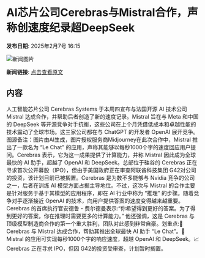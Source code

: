 # AI芯片公司Cerebras与Mistral合作，声称创速度纪录超DeepSeek

**发布日期**: 2025年2月7号 16:15

![新闻图片](https://pic.chinaz.com/picmap/202306131355473164_2.jpg)

**新闻链接**: [点击查看原文](https://www.aibase.com/zh/news/15149)

## 内容

人工智能芯片公司 Cerebras Systems 于本周四宣布与法国开源 AI 技术公司 Mistral 达成合作，并帮助后者创造了新的速度记录。Mistral 旨在与 Meta 和中国的 DeepSeek 等开源竞争对手抗衡，这些公司在上个月凭借低成本和卓越性能的技术震动了全球市场。这三家公司都在与 ChatGPT 的开发者 OpenAI 展开竞争。图源备注：图片由AI生成，图片授权服务商Midjourney在此次合作中，Mistral 推出了一款名为 “Le Chat” 的应用，声称其能够以每秒1000个字的速度回应用户提问。Cerebras 表示，它为这一成果提供了计算能力，并称 Mistral 因此成为全球最快的 AI 助手，超越了 OpenAI 和 DeepSeek。总部位于硅谷的 Cerebras 正在寻求首次公开募股（IPO），但由于美国政府正在审查阿联酋科技集团 G42对公司的投资，该计划目前已被搁置。Cerebras 是为数不多能够与 Nvidia 竞争的公司之一，后者在训练 AI 模型方面占据主导地位。不过，这次与 Mistral 的合作主要是针对服务于基于其模型的应用程序，即在 AI 行业中称为 “推理” 的步骤。随着竞争对手逐渐接近 OpenAI 的技术，向用户提供答案的速度变得越来越重要。Cerebras 的首席执行官安德鲁・费尔德曼表示:“你希望得到更好的答案。为了得到更好的答案，你在推理时需要更多的计算能力。” 他还强调，这是 Cerebras 与顶级模型制造商合作的第一个重大胜利，团队对此感到非常自豪。划重点:🌟 Cerebras 与 Mistral 达成合作，帮助其推出全球最快 AI 助手 “Le Chat”。🚀 Mistral 的应用可实现每秒1000个字的响应速度，超越 OpenAI 和 DeepSeek。📈 Cerebras 正在寻求 IPO，但因 G42的投资受审查，计划暂时搁置。
